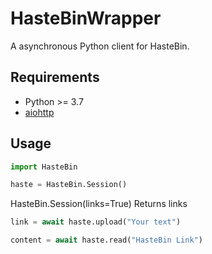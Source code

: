 HasteBinWrapper
===============

A asynchronous Python client for HasteBin.

Requirements
------------

- Python >= 3.7
- [aiohttp](https://docs.aiohttp.org/en/stable/)

Usage
-----

```python
import HasteBin

haste = HasteBin.Session()
```

HasteBin.Session(links=True)
Returns links

```python
link = await haste.upload("Your text")
```

```python
content = await haste.read("HasteBin Link")
```
